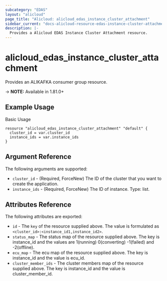 ```yaml
---
subcategory: "EDAS"
layout: "alicloud"
page_title: "Alicloud: alicloud_edas_instance_cluster_attachment"
sidebar_current: "docs-alicloud-resource-edas-instance-cluster-attachment"
description: |-
  Provides a Alicloud EDAS Instance Cluster Attachment resource.
---
```


# alicloud\_edas\_instance\_cluster\_attachment

Provides an ALIKAFKA consumer group resource.

-> **NOTE:** Available in 1.81.0+


## Example Usage

Basic Usage

```
resource "alicloud_edas_instance_cluster_attachment" "default" {
  cluster_id = var.cluster_id
  instance_ids = var.instance_ids
}

```

## Argument Reference

The following arguments are supported:

* `cluster_id` - (Required, ForceNew) The ID of the cluster that you want to create the application.
* `instance_ids` - (Required, ForceNew) The ID of instance. Type: list.

## Attributes Reference

The following attributes are exported:

* `id` - The `key` of the resource supplied above. The value is formulated as `<cluster_id>:<instance_id1,instance_id2>`.
* `status_map` - The status map of the resource supplied above. The key is instance_id and the values are 1(running) 0(converting) -1(failed) and -2(offline).
* `ecu_map` - The ecu map of the resource supplied above. The key is instance_id and the value is ecu_id.
* `cluster_member_ids` - The cluster members map of the resource supplied above. The key is instance_id and the value is cluster_member_id.


